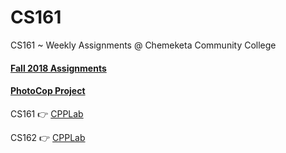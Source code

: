 # CS161 
CS161 ~ 
 Weekly Assignments @ Chemeketa Community College 
#### [Fall 2018 Assignments](https://github.com/simplycs/CS161/tree/master/c%2B%2B/Fall%202018)

#### [PhotoCop Project](https://github.com/simplycs/CS161/tree/master/c%2B%2B/Fall%202018/PhotoChop)

CS161 👉 [CPPLab](https://github.com/francisknight/CPP-Tidbits)

CS162 👉 [CPPLab](https://github.com/francisknight/CPPLab_2)

